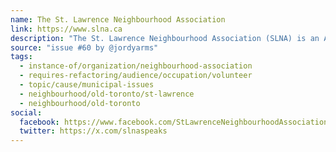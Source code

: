 ```yaml
---
name: The St. Lawrence Neighbourhood Association
link: https://www.slna.ca
description: "The St. Lawrence Neighbourhood Association (SLNA) is an Association of residents in the St Lawrence area of the City of Toronto and is incorporated as a non-profit Corporation. The SLNA has served the St. Lawrence neighbourhood and its 30,000 - 35,000 residents since 1982."
source: "issue #60 by @jordyarms"
tags:
  - instance-of/organization/neighbourhood-association
  - requires-refactoring/audience/occupation/volunteer
  - topic/cause/municipal-issues
  - neighbourhood/old-toronto/st-lawrence
  - neighbourhood/old-toronto
social:
  facebook: https://www.facebook.com/StLawrenceNeighbourhoodAssociation/
  twitter: https://x.com/slnaspeaks
---
```


<!-- Community added from GitHub issue #60 -->
